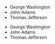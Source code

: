 - George Washington
- John Adams
- Thomas Jefferson


* George Washington
* John Adams
* Thomas Jefferson
